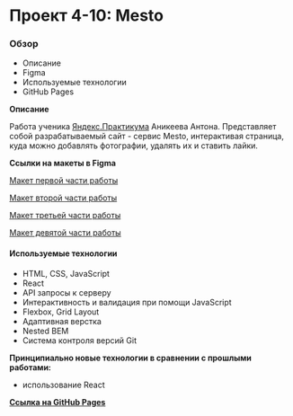 # Проект 4-10: Mesto

### Обзор

* Описание
* Figma
* Используемые технологии
* GitHub Pages

**Описание**

Работа ученика [Яндекс.Практикума](https://praktikum.yandex.ru/ "Яндекс.Практикум") Аникеева Антона.
Представляет собой разрабатываемый сайт - сервис Mesto, интерактивая страница, куда можно добавлять фотографии, удалять их и ставить лайки.

**Ссылки на макеты в Figma**


[Макет первой части работы](https://www.figma.com/file/StZjf8HnoeLdiXS7dYrLAh/JavaScript.-Sprint-4 "Figma/mesto")

[Макет второй части работы](https://www.figma.com/file/nlYpT4VhFiwimn2YlncrcF/JavaScript.-Sprint-5?node-id=0%3A1 "Figma/mesto")

[Макет третьей части работы](https://www.figma.com/file/XNaGNEZD5NEjeyJzAT4gMb/JavaScript.-Sprint-6?node-id=0%3A1 "Figma/mesto")

[Макет девятой части работы](https://www.figma.com/file/hhhIavVTeuilfPPZ6sbifl/JavaScript.-Sprint-9?node-id=0%3A1 "Figma/mesto")

#### Используемые технологии

* HTML, CSS, JavaScript
* React
* API запросы к серверу
* Интерактивность и валидация при помощи JavaScript
* Flexbox, Grid Layout
* Адаптивная верстка
* Nested BEM
* Система контроля версий Git

**Принципиально новые технологии в сравнении с прошлыми работами:**

* использование React

**[Ссылка на GitHub Pages](https://kiwied.github.io/mesto-react/ "Mesto")**
